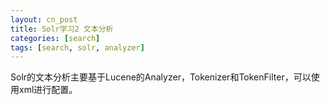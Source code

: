 ```yaml
---
layout: cn_post
title: Solr学习2 文本分析
categories: [search]
tags: [search, solr, analyzer]
---
```


Solr的文本分析主要基于Lucene的Analyzer，Tokenizer和TokenFilter，可以使用xml进行配置。 

